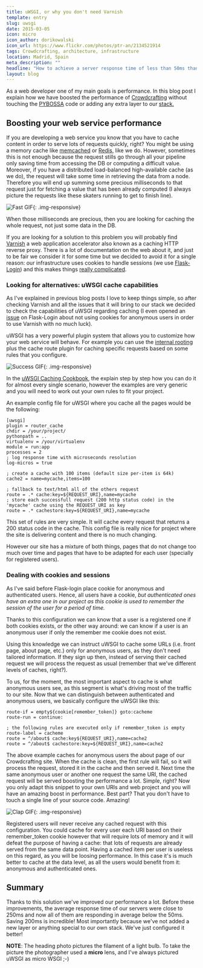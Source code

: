 ```yaml
---
title: uWSGI, or why you don't need Varnish
template: entry
slug: uwsgi
date: 2015-03-05
icon: micro
icon_author: dorikowalski
icon_url: https://www.flickr.com/photos/ptr-an/2134521914
tags: Crowdcrafting, architecture, infrastructure
location: Madrid, Spain
meta_description: ""
headline: "How to achieve a server response time of less than 50ms thanks to uWSGI"
layout: blog
---
```


As a web developer one of my main goals is performance. In this blog post I
explain how we have boosted the performance of
[Crowdcrafting](http://crowdcrafting.org) without touching
the [PYBOSSA](http://pybossa.com) code or adding any extra layer to our
[stack.](http://daniellombrana.es/blog/2015/02/10/infrastructure.html)

<!--more-->

## Boosting your web service performance

If you are developing a web service you know that you have to cache content in
order to serve lots of requests quickly, right? You might be using a memory
cache like [memcached](http://memcached.org/) or
[Redis](http://redis.io/), like we do. However, sometimes this is
not enough because the request stills go through all your pipeline only saving
time from accessing the DB or computing a difficult value. Moreover, if you
have a distributed load-balanced high-available cache (as we do), the request
will take some time in retrieving the data from a node. Therefore you will end up
summing some precious milliseconds to that request just for fetching a value
that has been already computed (I always picture the requests like these
skaters running to get to finish line).

![Fast GIF](http://i.giphy.com/NUlSiaVrEaIdq.gif){: .img-responsive}

When those milliseconds are precious, then you are looking for caching the whole
request, not just some data in the DB.

If you are looking for a solution to this problem you will probably find
[Varnish](https://www.varnish-cache.org) a web application accelerator also known
as a caching HTTP reverse proxy. There is a
lot of documentation on the web about it, and just to be fair we consider it
for some time but we decided to avoid it for a single reason: our
infrastructure uses cookies to handle sessions (we use [Flask-Login](https://flask-login.readthedocs.org/en/latest/)) and this
makes things [really complicated](https://www.varnish-cache.org/docs/3.0/tutorial/cookies.html).


### Looking for alternatives: uWSGI cache capabilities

As I've explained in previous blog posts I love to keep things simple, so after
checking Varnish and all the issues that it will bring to our stack we decided
to check the capabilities of uWSGI regarding caching (I even opened an
[issue](https://github.com/maxcountryman/flask-login/issues/109) on
Flask-Login about not using cookies for anonymous users in order to use Varnish
with no much luck).

uWSGI has a very powerful plugin system that allows you to customize how your
web service will behave. For example you can use the [internal
rooting](http://uwsgi-docs.readthedocs.org/en/latest/InternalRouting.html) plus
the cache route plugin for caching specific requests based on some rules that you
configure.

![Success GIF](http://i.giphy.com/dmt0NRgroyTPW.gif){: .img-responsive}


In the [uWSGI Caching Cookbook](https://github.com/unbit/uwsgi-docs/blob/master/tutorials/CachingCookbook.rst),
the explain step by step how you can do it for almost every single scenario,
however the examples are very generic and you will need to work out your own
rules to fit your project.

An example config file for uWSGI where you cache all the pages would be the
following:

```
[uwsgi]
plugin = router_cache
chdir = /your/project/
pythonpath = ..
virtualenv = /your/virtualenv
module = run:app
processes = 2
; log response time with microseconds resolution
log-micros = true

; create a cache with 100 items (default size per-item is 64k)
cache2 = name=mycache,items=100

; fallback to text/html all of the others request
route = .* cache:key=${REQUEST_URI},name=mycache
; store each successfull request (200 http status code) in the 'mycache' cache using the REQUEST_URI as key
route = .* cachestore:key=${REQUEST_URI},name=mycache
```

This set of rules are very simple. It will cache every request that returns a
200 status code in the cache. This config file is really nice for project where
the site is delivering content and there is no much changing.

However our site has a mixture of both things, pages that do not change too
much over time and pages that have to be adapted for each user (specially for
registered users).

### Dealing with cookies and sessions

As I've said before Flask-login place cookie for anonymous and authenticated
users. Hence, all users have a cookie, *but authenticated ones have an extra one
in our project as this cookie is used to remember the session of the user for a
period of time.*

Thanks to this configuration we can know that a user is a registered one if
both cookies exists, or the other way around: we can know if a user is an anonymous
user if only the remember me cookie does not exist.

Using this knowledge we can instruct uWSGI to cache some URLs (i.e. front page,
about page, etc.) only for anonymous users, as they don't need tailored
information. If they sign up then, instead of serving their cached request we
will process the request as usual (remember that we've different levels of
caches, right?).

To us, for the moment, the most important aspect to cache is what anonymous
users see, as this segment is what's driving most of the traffic to our site.
Now that we can distinguish between authenticated and anonymous users, we basically
configure the uWSGI like this:

```
route-if = empty${cookie[remember_token]} goto:cacheme
route-run = continue:

; the following rules are executed only if remember_token is empty
route-label = cacheme
route = ^/about$ cache:key${REQUEST_URI},name=cache2
route = ^/about$ cachestore:key=${REQUEST_URI},name=cache2
```

The above example caches for anonymous users the about page of our
Crowdcrafting site. When the cache is clean, the first rule will fail, so it
will process the request,  stored it in the cache and then served it. Next time
the same anonymous user or another one request the same URI, the cached request
will be served boosting the performance a lot. Simple, right? Now you only
adapt this snippet to your own URIs and web project and you will have an
amazing boost in performance. Best part? That you don't have to touch a single
line of your source code. Amazing!

![Clap GIF](http://i.giphy.com/DKqH1q9gN5AKA.gif){: .img-responsive}


Registered users will never receive any cached request with this configuration.
You could cache for every user each URI based on their remember_token cookie
however that will require lots of memory and it will defeat the purpose of
having a cache: that lots of requests are already served from the same data
point. Having a cached item per user is useless on this regard, as you will be
loosing performance. In this case it's is much better to cache at the data
level, as all the users would benefit from it: anonymous and authenticated
ones.

## Summary

Thanks to this solution we've improved our performance a lot. Before these
improvements, the average response time of our servers were close to 250ms and now all of
them are responding in average below the 50ms. Saving 200ms is incredible!
Most importantly because we've not added a new layer or anything special to our
own stack. We've just configured it better!

**NOTE**: The heading photo pictures the filament of a light bulb. To take the
picture the photographer used a **micro** lens, and I've always pictured uWSGI
as micro WSGI ;-)
